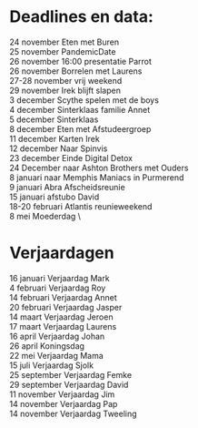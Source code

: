 # Deadlines en data:
24 november Eten met Buren \
25 november PandemicDate \
26 november 16:00 presentatie Parrot \
26 november Borrelen met Laurens \
27-28 november vrij weekend \
29 november Irek blijft slapen \
3 december Scythe spelen met de boys \
4 december Sinterklaas familie Annet \
5 december Sinterklaas \
8 december Eten met Afstudeergroep \
11 december Karten Irek \
12 december Naar Spinvis \
23 december Einde Digital Detox \
24 December naar Ashton Brothers met Ouders \
8  januari naar Memphis Maniacs in Purmerend \
9  januari Abra Afscheidsreunie \
15 januari afstubo David \
18-20 februari Atlantis reunieweekend \
8 mei Moederdag \


# Verjaardagen
16 januari Verjaardag Mark \
4  februari Verjaardag Roy \
14 februari Verjaardag Annet \
20 februari Verjaardag Jasper \
14 maart Verjaardag Jeroen \
17 maart Verjaardag Laurens \
16 april Verjaardag Johan \
26 april Koningsdag \
22 mei Verjaardag Mama \
15 juli Verjaardag Sjolk \
25 september Verjaardag Femke \
29 september Verjaardag David \
11 november Verjaardag Jim \
14 november Verjaardag Pap \
14 november Verjaardag Tweeling
